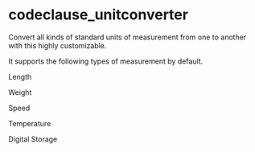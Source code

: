 # codeclause_unitconverter


Convert all kinds of standard units of measurement from one to another with this highly customizable.

It supports the following types of measurement by default.

Length

Weight

Speed

Temperature

Digital Storage
